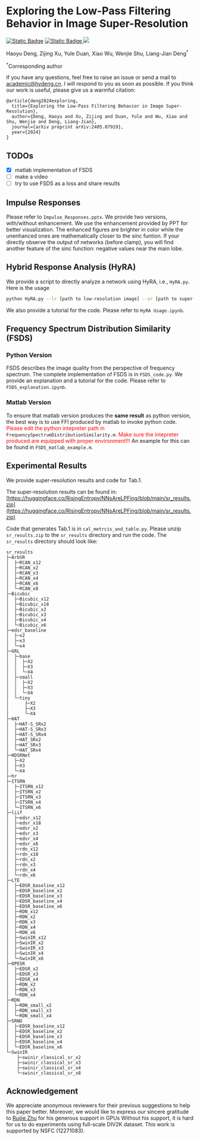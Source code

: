 # Exploring the Low-Pass Filtering Behavior in Image Super-Resolution

[![Static Badge](https://img.shields.io/badge/ICML_2024-Accepted-green)](https://icml.cc/virtual/2024/poster/35191) [![Static Badge](https://img.shields.io/badge/arXiv-2405.07919-brown?logo=arxiv)
](https://arxiv.org/abs/2405.07919)![](https://img.shields.io/badge/Code_with-PyTorch-orange?logo=pytorch)

Haoyu Deng, Zijing Xu, Yule Duan, Xiao Wu, Wenjie Shu, Liang-Jian Deng<sup>†</sup>


<sup>†</sup>Corresponding author


If you have any questions, feel free to raise an issue or send a mail to academic@hydeng.cn. I will respond to you as soon as possible. If you think our work is useful, please give us a warmful citation:
```
@article{deng2024exploring,
  title={Exploring the Low-Pass Filtering Behavior in Image Super-Resolution},
  author={Deng, Haoyu and Xu, Zijing and Duan, Yule and Wu, Xiao and Shu, Wenjie and Deng, Liang-Jian},
  journal={arXiv preprint arXiv:2405.07919},
  year={2024}
}
```

## TODOs
- [x] matlab implementation of FSDS
- [ ] make a video
- [ ] try to use FSDS as a loss and share results

## Impulse Responses
Please refer to `Impulse_Responses.pptx`. We provide two versions, with/without enhancement. We use the enhancement provided by PPT for better visualization. The enhanced figures are brighter in color while the unenhanced ones are mathematically closer to the sinc funtion. If your directly observe the output of networks (before clamp), you will find another feature of the sinc function: negative values near the main lobe.

## Hybrid Response Analysis (HyRA)
We provide a script to directly analyze a network using HyRA, i.e., `HyRA.py`. Here is the usage

```bash
python HyRA.py --lr [path to low-resolution image] --sr [path to super-resolution image, namely N(I) in the paper] --scale [the scale of super resolution] --impulse_response [path to impulse response] --save_path [path to save results]
```

We also provide a tutorial for the code. Please refer to `HyRA Usage.ipynb`.

## Frequency Spectrum Distribution Similarity (FSDS)
### Python Version
FSDS describes the image quality from the perspective of frequency spectrum. The complete implementation of FSDS is in `FSDS_code.py`. We provide an explanation and a tutorial for the code. Please refer to `FSDS_explanation.ipynb`.

### Matlab Version
To ensure that matlab version produces the **same result** as python version, the best way is to use FFI produced by matlab to invoke python code. <font color="red">Please edit the python intepreter path in </font> `FrequencySpectrumDistributionSimilarity.m`. <font color="red">Make sure the intepreter produced are equipped with proper environment!!!</font> An example for this can be found in `FSDS_matlab_example.m`.
## Experimental Results
We provide super-resolution results and code for Tab.1.

The super-resolution results can be found in: [https://huggingface.co/RisingEntropy/NNsAreLPFing/blob/main/sr_results.zip](https://huggingface.co/RisingEntropy/NNsAreLPFing/blob/main/sr_results.zip)

Code that generates Tab.1 is in `cal_metrcis_and_table.py`. Please unzip `sr_results.zip` to the `sr_results` directory and run the code. The `sr_results` directory should look like:
```
sr_results
├─ArbSR
│  ├─RCAN_x12
│  ├─RCAN_x2
│  ├─RCAN_x3
│  ├─RCAN_x4
│  ├─RCAN_x6
│  └─RCAN_x8
├─Bicubic
│  ├─Bicubic_x12
│  ├─Bicubic_x18
│  ├─Bicubic_x2
│  ├─Bicubic_x3
│  ├─Bicubic_x4
│  └─Bicubic_x6
├─edsr_baseline
│  ├─x2
│  ├─x3
│  └─x4
├─GRL
│  ├─base
│  │  ├─X2
│  │  ├─X3
│  │  └─X4
│  ├─small
│  │  ├─X2
│  │  ├─X3
│  │  └─X4
│  └─tiny
│      ├─X2
│      ├─X3
│      └─X4
├─HAT
│  ├─HAT-S_SRx2
│  ├─HAT-S_SRx3
│  ├─HAT-S_SRx4
│  ├─HAT_SRx2
│  ├─HAT_SRx3
│  └─HAT_SRx4
├─HDSRNet
│  ├─X2
│  ├─X3
│  └─X4
├─hr
├─ITSRN
│  ├─ITSRN_x12
│  ├─ITSRN_x2
│  ├─ITSRN_x3
│  ├─ITSRN_x4
│  └─ITSRN_x6
├─liif
│  ├─edsr_x12
│  ├─edsr_x18
│  ├─edsr_x2
│  ├─edsr_x3
│  ├─edsr_x4
│  ├─edsr_x6
│  ├─rdn_x12
│  ├─rdn_x18
│  ├─rdn_x2
│  ├─rdn_x3
│  ├─rdn_x4
│  └─rdn_x6
├─LTE
│  ├─EDSR_baseline_x12
│  ├─EDSR_baseline_x2
│  ├─EDSR_baseline_x3
│  ├─EDSR_baseline_x4
│  ├─EDSR_baseline_x6
│  ├─RDN_x12
│  ├─RDN_x2
│  ├─RDN_x3
│  ├─RDN_x4
│  ├─RDN_x6
│  ├─SwinIR_x12
│  ├─SwinIR_x2
│  ├─SwinIR_x3
│  ├─SwinIR_x4
│  └─SwinIR_x6
├─OPESR
│  ├─EDSR_x2
│  ├─EDSR_x3
│  ├─EDSR_x4
│  ├─RDN_x2
│  ├─RDN_x3
│  └─RDN_x4
├─RDN
│  ├─RDN_small_x2
│  ├─RDN_small_x3
│  └─RDN_small_x4
├─SRNO
│  ├─EDSR_baseline_x12
│  ├─EDSR_baseline_x2
│  ├─EDSR_baseline_x3
│  ├─EDSR_baseline_x4
│  └─EDSR_baseline_x6
└─SwinIR
    ├─swinir_classical_sr_x2
    ├─swinir_classical_sr_x3
    ├─swinir_classical_sr_x4
    └─swinir_classical_sr_x8
```
## Acknowledgement
We appreciate anonymous reviewers for their previous suggestions to help this paper better. Moreover, we would like to express our sincere gratitude to [Ruijie Zhu](https://github.com/ridgerchu) for his generous support in GPUs Without his support, it is hard for us to do experiments using full-scale DIV2K dataset. This work is supported by NSFC (12271083).